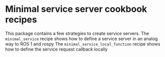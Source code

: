 # Minimal service server cookbook recipes

This package contains a few strategies to create service servers.
The `minimal_service` recipe shows how to define a service server in an analog way to ROS 1 and rospy
The `minimal_service_local_function` recipe shows how to define the service request callback locally
